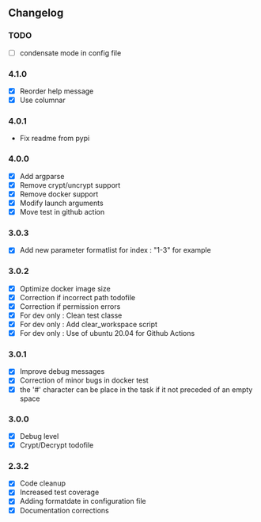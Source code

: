 ## Changelog

### TODO

- [ ] condensate mode in config file
### 4.1.0 

- [x] Reorder help message
- [x] Use columnar

### 4.0.1

- Fix readme from pypi
### 4.0.0

- [x] Add argparse
- [x] Remove crypt/uncrypt support
- [x] Remove docker support
- [x] Modify launch arguments
- [x] Move test in github action
### 3.0.3

- [x] Add new parameter formatlist for index : "1-3" for example

### 3.0.2

- [x] Optimize docker image size
- [x] Correction if incorrect path todofile
- [x] Correction if permission errors
- [x] For dev only : Clean test classe
- [x] For dev only : Add clear_workspace script
- [x] For dev only : Use of  ubuntu 20.04 for Github Actions

### 3.0.1

- [x] Improve debug messages
- [x] Correction of minor bugs in docker test
- [x] the '#' character can be place in the task if it not preceded of an empty space

### 3.0.0

- [x] Debug level
- [x] Crypt/Decrypt todofile

### 2.3.2

- [x] Code cleanup
- [x] Increased test coverage
- [x] Adding formatdate in configuration file
- [x] Documentation corrections
